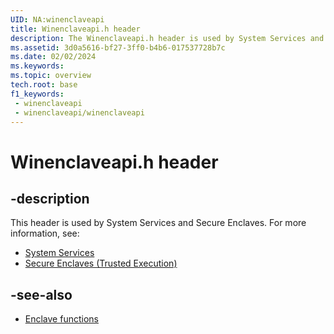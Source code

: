 ```yaml
---
UID: NA:winenclaveapi
title: Winenclaveapi.h header
description: The Winenclaveapi.h header is used by System Services and Secure Enclaves.
ms.assetid: 3d0a5616-bf27-3ff0-b4b6-017537728b7c
ms.date: 02/02/2024
ms.keywords: 
ms.topic: overview
tech.root: base
f1_keywords:
 - winenclaveapi
 - winenclaveapi/winenclaveapi
---
```


# Winenclaveapi.h header

## -description

This header is used by System Services and Secure Enclaves. For more information, see:

- [System Services](../_base/index.md)
- [Secure Enclaves (Trusted Execution)](/windows/win32/trusted-execution/enclaves)

## -see-also

- [Enclave functions](/windows/win32/trusted-execution/enclaves-functions)
